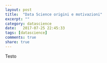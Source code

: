```yaml
---
layout: post
title:  "Data Science origini e motivazioni"
excerpt: ""
category: datascience
date:   2017-07-25 22:45:33
tags: [datascience]
comments: true
share: true
---
```

Testo